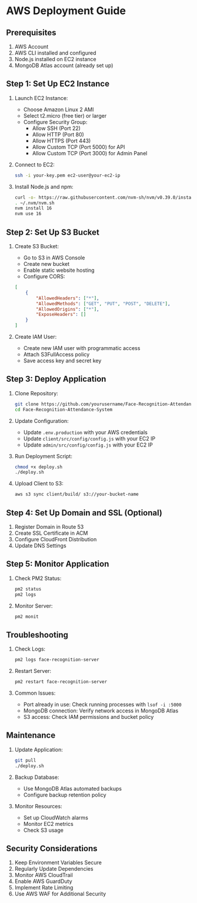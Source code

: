 # AWS Deployment Guide

## Prerequisites
1. AWS Account
2. AWS CLI installed and configured
3. Node.js installed on EC2 instance
4. MongoDB Atlas account (already set up)

## Step 1: Set Up EC2 Instance

1. Launch EC2 Instance:
   - Choose Amazon Linux 2 AMI
   - Select t2.micro (free tier) or larger
   - Configure Security Group:
     - Allow SSH (Port 22)
     - Allow HTTP (Port 80)
     - Allow HTTPS (Port 443)
     - Allow Custom TCP (Port 5000) for API
     - Allow Custom TCP (Port 3000) for Admin Panel

2. Connect to EC2:
   ```bash
   ssh -i your-key.pem ec2-user@your-ec2-ip
   ```

3. Install Node.js and npm:
   ```bash
   curl -o- https://raw.githubusercontent.com/nvm-sh/nvm/v0.39.0/install.sh | bash
   . ~/.nvm/nvm.sh
   nvm install 16
   nvm use 16
   ```

## Step 2: Set Up S3 Bucket

1. Create S3 Bucket:
   - Go to S3 in AWS Console
   - Create new bucket
   - Enable static website hosting
   - Configure CORS:
   ```json
   [
       {
           "AllowedHeaders": ["*"],
           "AllowedMethods": ["GET", "PUT", "POST", "DELETE"],
           "AllowedOrigins": ["*"],
           "ExposeHeaders": []
       }
   ]
   ```

2. Create IAM User:
   - Create new IAM user with programmatic access
   - Attach S3FullAccess policy
   - Save access key and secret key

## Step 3: Deploy Application

1. Clone Repository:
   ```bash
   git clone https://github.com/yourusername/Face-Recognition-Attendance-System.git
   cd Face-Recognition-Attendance-System
   ```

2. Update Configuration:
   - Update `.env.production` with your AWS credentials
   - Update `client/src/config/config.js` with your EC2 IP
   - Update `admin/src/config/config.js` with your EC2 IP

3. Run Deployment Script:
   ```bash
   chmod +x deploy.sh
   ./deploy.sh
   ```

4. Upload Client to S3:
   ```bash
   aws s3 sync client/build/ s3://your-bucket-name
   ```

## Step 4: Set Up Domain and SSL (Optional)

1. Register Domain in Route 53
2. Create SSL Certificate in ACM
3. Configure CloudFront Distribution
4. Update DNS Settings

## Step 5: Monitor Application

1. Check PM2 Status:
   ```bash
   pm2 status
   pm2 logs
   ```

2. Monitor Server:
   ```bash
   pm2 monit
   ```

## Troubleshooting

1. Check Logs:
   ```bash
   pm2 logs face-recognition-server
   ```

2. Restart Server:
   ```bash
   pm2 restart face-recognition-server
   ```

3. Common Issues:
   - Port already in use: Check running processes with `lsof -i :5000`
   - MongoDB connection: Verify network access in MongoDB Atlas
   - S3 access: Check IAM permissions and bucket policy

## Maintenance

1. Update Application:
   ```bash
   git pull
   ./deploy.sh
   ```

2. Backup Database:
   - Use MongoDB Atlas automated backups
   - Configure backup retention policy

3. Monitor Resources:
   - Set up CloudWatch alarms
   - Monitor EC2 metrics
   - Check S3 usage

## Security Considerations

1. Keep Environment Variables Secure
2. Regularly Update Dependencies
3. Monitor AWS CloudTrail
4. Enable AWS GuardDuty
5. Implement Rate Limiting
6. Use AWS WAF for Additional Security 